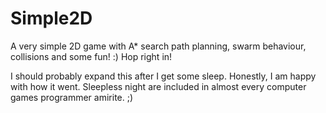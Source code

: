 # Simple2D

A very simple 2D game with A* search path planning, swarm behaviour, collisions and some fun! :) Hop right in!

I should probably expand this after I get some sleep. 
Honestly, I am happy with how it went. Sleepless night are included in almost every computer games programmer amirite. ;)
